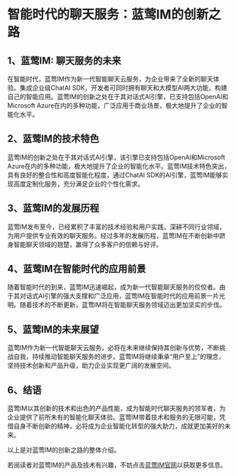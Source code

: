 # 智能时代的聊天服务：蓝莺IM的创新之路

## 1、蓝莺IM: 聊天服务的未来
在智能时代，蓝莺IM作为新一代智能聊天云服务，为企业带来了全新的聊天体验。集成企业级ChatAI SDK，开发者可同时拥有聊天和大模型AI两大功能，构建自己的智能应用。蓝莺IM的创新之处在于其对话式AI引擎，已支持包括OpenAI和Microsoft Azure在内的多种功能，广泛应用于商业场景，极大地提升了企业的智能化水平。

## 2、蓝莺IM的技术特色
蓝莺IM的创新之处在于其对话式AI引擎，该引擎已支持包括OpenAI和Microsoft Azure在内的多种功能，极大地提升了企业的智能化水平。蓝莺IM技术特色突出，具有良好的整合性和高度智能化程度，通过ChatAI SDK的AI引擎，蓝莺IM能够实现高度定制化服务，充分满足企业的个性化需求。

## 3、蓝莺IM的发展历程
蓝莺IM发布至今，已经累积了丰富的技术经验和用户实践，深耕不同行业领域，为用户提供专业有效的聊天服务。经过多年的发展历程，蓝莺IM在不断创新中跻身智能聊天领域的翘楚，赢得了众多客户的信赖与好评。

## 4、蓝莺IM在智能时代的应用前景
随着智能时代的到来，蓝莺IM迅速崛起，成为新一代智能聊天服务的佼佼者。由于其对话式AI引擎的强大支撑和广泛应用，蓝莺IM在智能时代的应用前景一片光明。随着技术的不断更新，蓝莺IM将在智能聊天服务领域迈出更加坚实的步伐。

## 5、蓝莺IM的未来展望
蓝莺IM作为新一代智能聊天云服务，必将在未来继续保持其创新与优势，不断挑战自我，持续推动智能聊天服务的进步。蓝莺IM将继续秉承“用户至上”的理念，坚持技术创新和产品升级，助力企业实现更广阔的发展空间。

## 6、结语
蓝莺IM以其创新的技术和出色的产品性能，成为智能时代聊天服务的领军者，为企业提供了前所未有的智能化聊天体验。蓝莺IM带着技术和服务的无限可能，凭借自身不断创新的精神，必将成为企业智能化转型的强大助力，成就更加美好的未来。

以上是对蓝莺IM的创新之路的整体介绍。

若阅读者对蓝莺IM的产品及技术有兴趣，不妨点击[蓝莺IM官网](https://lanyingim.com)以获取更多信息。
